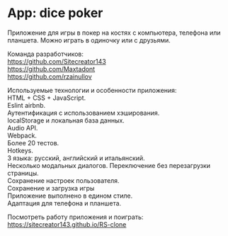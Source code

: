 # App: dice poker  
  
Приложение для игры в покер на костях с компьютера, телефона или планшета. Можно играть в одиночку или с друзьями.  
  
Команда разработчиков:  
https://github.com/Sitecreator143  
https://github.com/Maxtadont  
https://github.com/rzainullov  
  
Используемые технологии и особенности приложения:  
HTML + CSS + JavaScript.  
Eslint airbnb.  
Аутентификация с использованием хэширования.  
localStorage и локальная база данных.  
Audio API.  
Webpack.  
Более 20 тестов.  
Hotkeys.  
3 языка: русский, английский и итальянский.  
Несколько модальных диалогов. Переключение без перезагрузки страницы.  
Сохранение настроек пользователя.  
Сохранение и загрузка игры  
Приложение выполнено в едином стиле.  
Адаптация для телефона и планшета.  
  
Посмотреть работу приложения и поиграть:  
https://sitecreator143.github.io/RS-clone